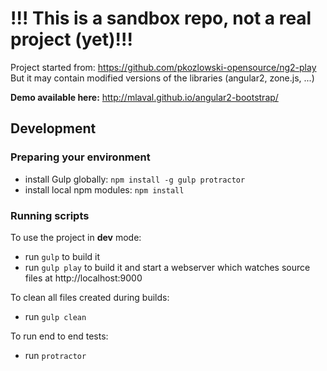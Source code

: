 !!! This is a sandbox repo, not a real project (yet)!!!
========================

Project started from: https://github.com/pkozlowski-opensource/ng2-play  
But it may contain modified versions of the libraries (angular2, zone.js, ...)
  
**Demo available here:** http://mlaval.github.io/angular2-bootstrap/  

## Development

### Preparing your environment

- install Gulp  globally: `npm install -g gulp protractor`
- install local npm modules: `npm install`

### Running scripts
<!---
For jshint validation:

- run `gulp checkstyle`

To run the tests:

- run `gulp test`
-->
To use the project in **dev** mode:

- run `gulp` to build it
- run `gulp play` to build it and start a webserver which watches source files at http://localhost:9000  

<!---
- run `gulp play tdd` to work in the TDD mode (i.e. watch source files to build and run all tests)

To use the project in **production** mode:

- run `gulp` or `gulp package` to package it
- run `gulp www` to package it and start a webserver at http://localhost:8080
-->
To clean all files created during builds:

- run `gulp clean`

To run end to end tests:

- run `protractor`
